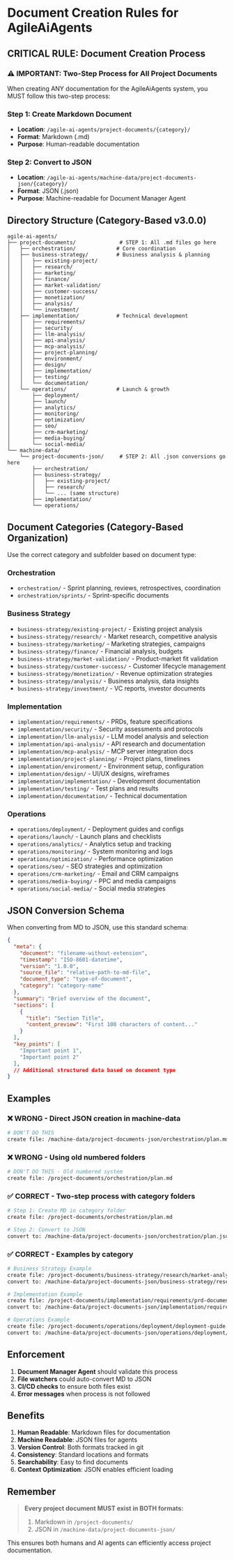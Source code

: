 # Document Creation Rules for AgileAiAgents

## CRITICAL RULE: Document Creation Process

### ⚠️ IMPORTANT: Two-Step Process for All Project Documents

When creating ANY documentation for the AgileAiAgents system, you MUST follow this two-step process:

### Step 1: Create Markdown Document
- **Location**: `/agile-ai-agents/project-documents/{category}/`
- **Format**: Markdown (.md)
- **Purpose**: Human-readable documentation

### Step 2: Convert to JSON
- **Location**: `/agile-ai-agents/machine-data/project-documents-json/{category}/`
- **Format**: JSON (.json)
- **Purpose**: Machine-readable for Document Manager Agent

## Directory Structure (Category-Based v3.0.0)

```
agile-ai-agents/
├── project-documents/              # STEP 1: All .md files go here
│   ├── orchestration/             # Core coordination
│   ├── business-strategy/         # Business analysis & planning
│   │   ├── existing-project/
│   │   ├── research/
│   │   ├── marketing/
│   │   ├── finance/
│   │   ├── market-validation/
│   │   ├── customer-success/
│   │   ├── monetization/
│   │   ├── analysis/
│   │   └── investment/
│   ├── implementation/            # Technical development
│   │   ├── requirements/
│   │   ├── security/
│   │   ├── llm-analysis/
│   │   ├── api-analysis/
│   │   ├── mcp-analysis/
│   │   ├── project-planning/
│   │   ├── environment/
│   │   ├── design/
│   │   ├── implementation/
│   │   ├── testing/
│   │   └── documentation/
│   └── operations/                # Launch & growth
│       ├── deployment/
│       ├── launch/
│       ├── analytics/
│       ├── monitoring/
│       ├── optimization/
│       ├── seo/
│       ├── crm-marketing/
│       ├── media-buying/
│       └── social-media/
└── machine-data/
    └── project-documents-json/     # STEP 2: All .json conversions go here
        ├── orchestration/
        ├── business-strategy/
        │   ├── existing-project/
        │   ├── research/
        │   └── ... (same structure)
        ├── implementation/
        └── operations/
```

## Document Categories (Category-Based Organization)

Use the correct category and subfolder based on document type:

### Orchestration
- `orchestration/` - Sprint planning, reviews, retrospectives, coordination
- `orchestration/sprints/` - Sprint-specific documents

### Business Strategy
- `business-strategy/existing-project/` - Existing project analysis
- `business-strategy/research/` - Market research, competitive analysis
- `business-strategy/marketing/` - Marketing strategies, campaigns
- `business-strategy/finance/` - Financial analysis, budgets
- `business-strategy/market-validation/` - Product-market fit validation
- `business-strategy/customer-success/` - Customer lifecycle management
- `business-strategy/monetization/` - Revenue optimization strategies
- `business-strategy/analysis/` - Business analysis, data insights
- `business-strategy/investment/` - VC reports, investor documents

### Implementation
- `implementation/requirements/` - PRDs, feature specifications
- `implementation/security/` - Security assessments and protocols
- `implementation/llm-analysis/` - LLM model analysis and selection
- `implementation/api-analysis/` - API research and documentation
- `implementation/mcp-analysis/` - MCP server integration docs
- `implementation/project-planning/` - Project plans, timelines
- `implementation/environment/` - Environment setup, configuration
- `implementation/design/` - UI/UX designs, wireframes
- `implementation/implementation/` - Development documentation
- `implementation/testing/` - Test plans and results
- `implementation/documentation/` - Technical documentation

### Operations
- `operations/deployment/` - Deployment guides and configs
- `operations/launch/` - Launch plans and checklists
- `operations/analytics/` - Analytics setup and tracking
- `operations/monitoring/` - System monitoring and logs
- `operations/optimization/` - Performance optimization
- `operations/seo/` - SEO strategies and optimization
- `operations/crm-marketing/` - Email and CRM campaigns
- `operations/media-buying/` - PPC and media campaigns
- `operations/social-media/` - Social media strategies

## JSON Conversion Schema

When converting from MD to JSON, use this standard schema:

```json
{
  "meta": {
    "document": "filename-without-extension",
    "timestamp": "ISO-8601-datetime",
    "version": "1.0.0",
    "source_file": "relative-path-to-md-file",
    "document_type": "type-of-document",
    "category": "category-name"
  },
  "summary": "Brief overview of the document",
  "sections": [
    {
      "title": "Section Title",
      "content_preview": "First 100 characters of content..."
    }
  ],
  "key_points": [
    "Important point 1",
    "Important point 2"
  ],
  // Additional structured data based on document type
}
```

## Examples

### ❌ WRONG - Direct JSON creation in machine-data
```bash
# DON'T DO THIS
create file: /machine-data/project-documents-json/orchestration/plan.md
```

### ❌ WRONG - Using old numbered folders
```bash
# DON'T DO THIS - Old numbered system
create file: /project-documents/orchestration/plan.md
```

### ✅ CORRECT - Two-step process with category folders
```bash
# Step 1: Create MD in category folder
create file: /project-documents/orchestration/plan.md

# Step 2: Convert to JSON
convert to: /machine-data/project-documents-json/orchestration/plan.json
```

### ✅ CORRECT - Examples by category
```bash
# Business Strategy Example
create file: /project-documents/business-strategy/research/market-analysis.md
convert to: /machine-data/project-documents-json/business-strategy/research/market-analysis.json

# Implementation Example
create file: /project-documents/implementation/requirements/prd-document.md
convert to: /machine-data/project-documents-json/implementation/requirements/prd-document.json

# Operations Example
create file: /project-documents/operations/deployment/deployment-guide.md
convert to: /machine-data/project-documents-json/operations/deployment/deployment-guide.json
```

## Enforcement

1. **Document Manager Agent** should validate this process
2. **File watchers** could auto-convert MD to JSON
3. **CI/CD checks** to ensure both files exist
4. **Error messages** when process is not followed

## Benefits

1. **Human Readable**: Markdown files for documentation
2. **Machine Readable**: JSON files for agents
3. **Version Control**: Both formats tracked in git
4. **Consistency**: Standard locations and formats
5. **Searchability**: Easy to find documents
6. **Context Optimization**: JSON enables efficient loading

## Remember

> **Every project document MUST exist in BOTH formats:**
> 1. Markdown in `/project-documents/`
> 2. JSON in `/machine-data/project-documents-json/`

This ensures both humans and AI agents can efficiently access project documentation.